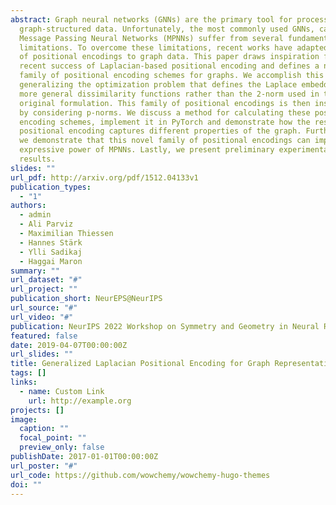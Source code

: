 ```yaml
---
abstract: Graph neural networks (GNNs) are the primary tool for processing
  graph-structured data. Unfortunately, the most commonly used GNNs, called
  Message Passing Neural Networks (MPNNs) suffer from several fundamental
  limitations. To overcome these limitations, recent works have adapted the idea
  of positional encodings to graph data. This paper draws inspiration from the
  recent success of Laplacian-based positional encoding and defines a novel
  family of positional encoding schemes for graphs. We accomplish this by
  generalizing the optimization problem that defines the Laplace embedding to
  more general dissimilarity functions rather than the 2-norm used in the
  original formulation. This family of positional encodings is then instantiated
  by considering p-norms. We discuss a method for calculating these positional
  encoding schemes, implement it in PyTorch and demonstrate how the resulting
  positional encoding captures different properties of the graph. Furthermore,
  we demonstrate that this novel family of positional encodings can improve the
  expressive power of MPNNs. Lastly, we present preliminary experimental
  results.
slides: ""
url_pdf: http://arxiv.org/pdf/1512.04133v1
publication_types:
  - "1"
authors:
  - admin
  - Ali Parviz
  - Maximilian Thiessen
  - Hannes Stärk
  - Ylli Sadikaj
  - Haggai Maron
summary: ""
url_dataset: "#"
url_project: ""
publication_short: NeurEPS@NeurIPS
url_source: "#"
url_video: "#"
publication: NeurIPS 2022 Workshop on Symmetry and Geometry in Neural Representations‏‎
featured: false
date: 2019-04-07T00:00:00Z
url_slides: ""
title: Generalized Laplacian Positional Encoding for Graph Representation Learning
tags: []
links:
  - name: Custom Link
    url: http://example.org
projects: []
image:
  caption: ""
  focal_point: ""
  preview_only: false
publishDate: 2017-01-01T00:00:00Z
url_poster: "#"
url_code: https://github.com/wowchemy/wowchemy-hugo-themes
doi: ""
---
```

